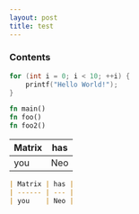 ```yaml
---
layout: post
title: test
---
```


### Contents

```cpp
for (int i = 0; i < 10; ++i) {
    printf("Hello World!");
}
```

```rs
fn main()
fn foo()
fn foo2()
```

| Matrix | has |
| ------ | --- |
| you    | Neo |

```markdown
| Matrix | has |
| ------ | --- |
| you    | Neo |
```
